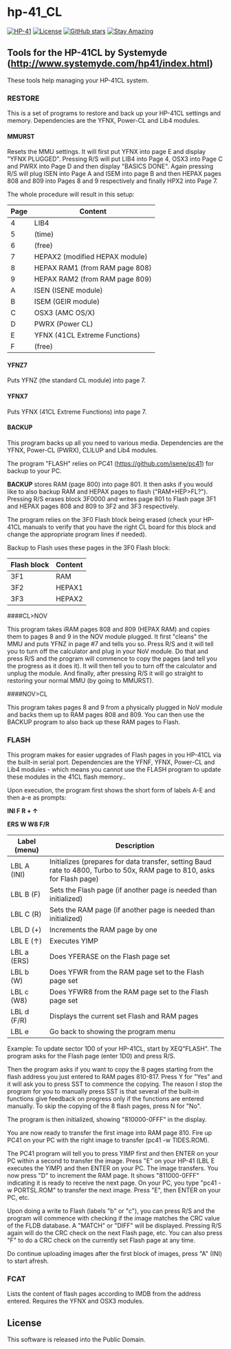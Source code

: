 # hp-41_CL

[![HP-41](https://img.shields.io/badge/HP--41-Calculator-orange)](https://en.wikipedia.org/wiki/HP-41C)
[![License](https://img.shields.io/badge/License-Public%20Domain-brightgreen.svg)](https://unlicense.org/)
[![GitHub stars](https://img.shields.io/github/stars/isene/hp-41_CL.svg)](https://github.com/isene/hp-41_CL/stargazers)
[![Stay Amazing](https://img.shields.io/badge/Stay-Amazing-blue.svg)](https://isene.org)

## Tools for the HP-41CL by Systemyde (http://www.systemyde.com/hp41/index.html)

These tools help managing your HP-41CL system.

### RESTORE

This is a set of programs to restore and back up your HP-41CL settings and memory. Dependencies are the YFNX, Power-CL and Lib4 modules.

#### MMURST

Resets the MMU settings. It will first put YFNX into page E and display "YFNX PLUGGED". Pressing R/S will put LIB4 into Page 4, OSX3 into Page C and PWRX into Page D and then display "BASICS DONE". Again pressing R/S will plug ISEN into Page A and ISEM into page B and then HEPAX pages 808 and 809 into Pages 8 and 9 respectively and finally HPX2 into Page 7.

The whole procedure will result in this setup:

Page |Content
-----|-------
4    |LIB4
5    |(time)
6    |(free)
7    |HEPAX2 (modified HEPAX module)
8    |HEPAX RAM1 (from RAM page 808)
9    |HEPAX RAM2 (from RAM page 809)
A    |ISEN (ISENE module)
B    |ISEM (GEIR module)
C    |OSX3 (AMC OS/X)
D    |PWRX (Power CL)
E    |YFNX (41CL Extreme Functions)
F    |(free)

#### YFNZ7

Puts YFNZ (the standard CL module) into page 7.

#### YFNX7

Puts YFNX (41CL Extreme Functions) into page 7.

#### BACKUP

This program backs up all you need to various media. Dependencies are the YFNX, Power-CL (PWRX), CLILUP and Lib4 modules.

The program "FLASH" relies on PC41 (https://github.com/isene/pc41) for backup to your PC.

**BACKUP** stores RAM (page 800) into page 801. It then asks if you would like to also backup RAM and HEPAX pages to flash ("RAM+HEP>FL?"). Pressing R/S erases block 3F0000 and writes page 801 to Flash page 3F1 and HEPAX pages 808 and 809 to 3F2 and 3F3 respectively.

The program relies on the 3F0 Flash block being erased (check your HP-41CL manuals to verify that you have the right CL board for this block and change the appropriate program lines if needed).

Backup to Flash uses these pages in the 3F0 Flash block:

Flash block |Content
------------|-------
3F1         |RAM
3F2         |HEPAX1
3F3         |HEPAX2

####CL>NOV

This program takes iRAM pages 808 and 809 (HEPAX RAM) and copies them to pages 8 and 9 in the NOV module plugged. It first "cleans" the MMU and puts YFNZ in page #7 and tells you so. Press R/S and it will tell you to turn off the calculator and plug in your NoV module. Do that and press R/S and the program will commence to copy the pages (and tell you the progress as it does it). It will then tell you to turn off the calculator and unplug the module. And finally, after pressing R/S it will go straight to restoring your normal MMU (by going to MMURST).


####NOV>CL

This program takes pages 8 and 9 from a physically plugged in NoV module and backs them up to RAM pages 808 and 809. You can then use the BACKUP program to also back up these RAM pages to Flash.


### FLASH

This program makes for easier upgrades of Flash pages in you HP-41CL via the built-in serial port. Dependencies are the YFNF, YFNX, Power-CL and Lib4 modules - which means you cannot use the FLASH program to update these modules in the 41CL flash memory..

Upon execution, the program first shows the short form of labels A-E and then a-e as prompts:

**__INI F R + ↑__**

**__ERS W W8 F/R__**

Label (menu)    |Description
----------------|-----------
LBL A (INI) |Initializes (prepares for data transfer, setting Baud rate to 4800, Turbo to 50x, RAM page to 810, asks for Flash page)
LBL B (F) |Sets the Flash page (if another page is needed than initialized)
LBL C (R) |Sets the RAM page (if another page is needed than initialized)
LBL D (+) |Increments the RAM page by one
LBL E (↑) |Executes YIMP
LBL a (ERS) |Does YFERASE on the Flash page set
LBL b (W) |Does YFWR from the RAM page set to the Flash page set
LBL c (W8) |Does YFWR8 from the RAM page set to the Flash page set
LBL d (F/R) |Displays the current set Flash and RAM pages
LBL e |Go back to showing the program menu

Example: To update sector 1D0 of your HP-41CL, start by XEQ"FLASH". The program asks for the Flash page (enter 1D0) and press R/S.

Then the program asks if you want to copy the 8 pages starting from the flash address you just entered to RAM pages 810-817. Press Y for "Yes" and it will ask you to press SST to commence the copying. The reason I stop the program for you to manually press SST is that several of the built-in functions give feedback on progress only if the functions are entered manually. To skip the copying of the 8 flash pages, press N for "No".

The program is then initialized, showing "810000-0FFF" in the display.

You are now ready to transfer the first image into RAM page 810. Fire up PC41 on your PC with the right image to transfer (pc41 -w TIDES.ROM). 

The PC41 program will tell you to press YIMP first and then ENTER on your PC within a second to transfer the image. Press "E" on your HP-41 (LBL E executes the YIMP) and then ENTER on your PC. The image transfers. You now press "D" to increment the RAM page. It shows "811000-0FFF" indicating it is ready to receive the next page. On your PC, you type "pc41 -w PORTSL.ROM" to transfer the next image. Press "E", then ENTER on your PC, etc.

Upon doing a write to Flash (labels "b" or "c"), you can press R/S and the program will commence with checking if the image matches the CRC value of the FLDB database. A "MATCH" or "DIFF" will be displayed. Pressing R/S again will do the CRC check on the next Flash page, etc. You can also press "F" to do a CRC check on the currently set Flash page at any time.

Do continue uploading images after the first block of images, press "A" (INI) to start afresh.


### FCAT
Lists the content of flash pages according to IMDB from the address entered. Requires the YFNX and OSX3 modules.


## License
This software is released into the Public Domain.
